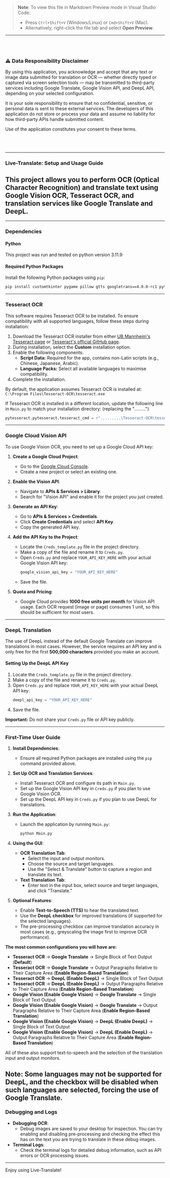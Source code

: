 > **Note**: To view this file in Markdown Preview mode in Visual Studio Code:
>
> - Press `Ctrl+Shift+V` (Windows/Linux) or `Cmd+Shift+V` (Mac).
> - Alternatively, right-click the file tab and select **Open Preview**.

---

<br><br>

### ⚠️ Data Responsibility Disclaimer

By using this application, you acknowledge and accept that any text or image data submitted for translation or OCR — whether directly typed or captured via screen selection tools — may be transmitted to third-party services including Google Translate, Google Vision API, and DeepL API, depending on your selected configuration.

It is your sole responsibility to ensure that no confidential, sensitive, or personal data is sent to these external services. The developers of this application do not store or process your data and assume no liability for how third-party APIs handle submitted content.

Use of the application constitutes your consent to these terms.
<br><br><br><br>

---

### Live-Translate: Setup and Usage Guide

## This project allows you to perform OCR (Optical Character Recognition) and translate text using Google Vision OCR, Tesseract OCR, and translation services like Google Translate and DeepL.

---

### Dependencies

#### Python

This project was run and tested on python version 3.11.9

#### Required Python Packages

Install the following Python packages using `pip`:

```bash
pip install customtkinter pygame pillow gtts googletrans==4.0.0-rc1 pytesseract screeninfo mss opencv-python numpy google-cloud-vision python-Levenshtein psutil arabic-reshaper python-bidi requests
```

---

### Tesseract OCR

This software requires Tesseract OCR to be installed. To ensure compatibility with all supported languages, follow these steps during installation:

1. Download the Tesseract OCR installer from either [UB Mannheim's Tesseract page](https://github.com/UB-Mannheim/tesseract/wiki) or [Tesseract's official GitHub page](https://github.com/tesseract-ocr/tesseract).
2. During installation, select the **Custom** installation option.
3. Enable the following components:
   - **Script Data:** Required for the app, contains non-Latin scripts (e.g., Chinese, Japanese, Arabic).
   - **Language Packs:** Select all available languages to maximise compatibility.
4. Complete the installation.

By default, the application assumes Tesseract OCR is installed at:  
`C:\Program Files\Tesseract-OCR\tesseract.exe`

If Tesseract OCR is installed in a different location, update the following line in `Main.py` to match your installation directory: (replacing the ".........")

```python
pytesseract.pytesseract.tesseract_cmd = r".........\Tesseract-OCR\tesseract.exe"
```

---

### Google Cloud Vision API

To use Google Vision OCR, you need to set up a Google Cloud API key:

1. **Create a Google Cloud Project**:

   - Go to the [Google Cloud Console](https://console.cloud.google.com/).
   - Create a new project or select an existing one.

2. **Enable the Vision API**:

   - Navigate to **APIs & Services > Library**.
   - Search for "Vision API" and enable it for the project you just created.

3. **Generate an API Key**:

   - Go to **APIs & Services > Credentials**.
   - Click **Create Credentials** and select **API Key**.
   - Copy the generated API key.

4. **Add the API Key to the Project**:

   - Locate the `Creds_template.py` file in the project directory.
   - Make a copy of the file and rename it to `Creds.py`.
   - Open `Creds.py` and replace `YOUR_API_KEY_HERE` with your actual Google Vision API key:
     ```python
     google_vision_api_key = "YOUR_API_KEY_HERE"
     ```
   - Save the file.

5. **Quota and Pricing**:
   - Google Cloud provides **1000 free units per month** for Vision API usage. Each OCR request (image or page) consumes 1 unit, so this should be sufficient for most users.

---

### DeepL Translation

The use of DeepL instead of the default Google Translate can improve translations in most cases. However, the service requires an API key and is only free for the first **500,000 characters** provided you make an account.

#### Setting Up the DeepL API Key

1. Locate the `Creds_template.py` file in the project directory.
2. Make a copy of the file and rename it to `Creds.py`.
3. Open `Creds.py` and replace `YOUR_API_KEY_HERE` with your actual DeepL API key:
   ```python
   deepl_api_key = "YOUR_API_KEY_HERE"
   ```
4. Save the file.

**Important:** Do not share your `Creds.py` file or API key publicly.

---

### First-Time User Guide

1. **Install Dependencies**:

   - Ensure all required Python packages are installed using the `pip` command provided above.

2. **Set Up OCR and Translation Services**:

   - Install Tesseract OCR and configure its path in `Main.py`.
   - Set up the Google Vision API key in `Creds.py` if you plan to use Google Vision OCR.
   - Set up the DeepL API key in `Creds.py` if you plan to use DeepL for translations.

3. **Run the Application**:

   - Launch the application by running `Main.py`:
     ```bash
     python Main.py
     ```

4. **Using the GUI**:

   - **OCR Translation Tab**:
     - Select the input and output monitors.
     - Choose the source and target languages.
     - Use the "Select & Translate" button to capture a region and translate its text.
   - **Text Translation Tab**:
     - Enter text in the input box, select source and target languages, and click "Translate."

5. **Optional Features**:
   - Enable **Text-to-Speech (TTS)** to hear the translated text.
   - Use the **DeepL checkbox** for improved translations (if supported for the selected languages).
   - The pre-processing checkbox can improve translation accuracy in most cases (e.g., greyscaling the image first to improve OCR performance).

**The most common configurations you will have are:**

- **Tesseract OCR** → **Google Translate** → Single Block of Text Output (**Default**)
- **Tesseract OCR** → **Google Translate** → Output Paragraphs Relative to Their Capture Area (**Enable Region-Based Translation**)
- **Tesseract OCR** → **DeepL (Enable DeepL)** → Single Block of Text Output
- **Tesseract OCR** → **DeepL (Enable DeepL)** → Output Paragraphs Relative to Their Capture Area (**Enable Region-Based Translation**)
- **Google Vision (Enable Google Vision)** → **Google Translate** → Single Block of Text Output
- **Google Vision (Enable Google Vision)** → **Google Translate** → Output Paragraphs Relative to Their Capture Area (**Enable Region-Based Translation**)
- **Google Vision (Enable Google Vision)** → **DeepL (Enable DeepL)** → Single Block of Text Output
- **Google Vision (Enable Google Vision)** → **DeepL (Enable DeepL)** → Output Paragraphs Relative to Their Capture Area (**Enable Region-Based Translation**)

All of these also support text-to-speech and the selection of the translation input and output monitors.

## **Note:** Some languages may not be supported for DeepL, and the checkbox will be disabled when such languages are selected, forcing the use of Google Translate.

### Debugging and Logs

- **Debugging OCR**:
  - Debug images are saved to your desktop for inspection. You can try enabling and disabling pre-processing and checking the effect this has on the text you are trying to translate in these debug images.
- **Terminal Logs**:
  - Check the terminal logs for detailed debug information, such as API errors or OCR processing issues.

---

Enjoy using Live-Translate!
